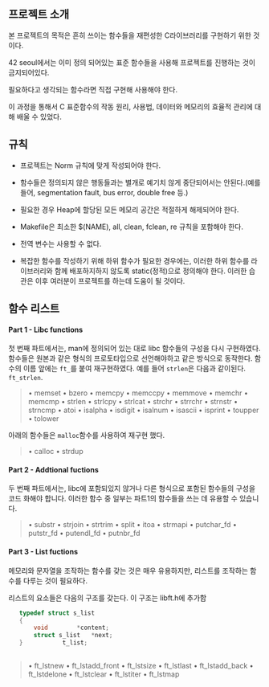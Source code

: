 ## 프로젝트 소개

본 프로젝트의 목적은 흔히 쓰이는 함수들을 재편성한 C라이브러리를 구현하기 위한 것이다.

42 seoul에서는 이미 정의 되어있는 표준 함수들을 사용해 프로젝트를 진행하는 것이 금지되어있다.

필요하다고 생각되는 함수라면 직접 구현해 사용해야 한다.

이 과정을 통해서 C 표준함수의 작동 원리, 사용법, 데이터와 메모리의 효율적 관리에 대해 배울 수 있었다.


## 규칙

* 프로젝트는 Norm 규칙에 맞게 작성되어야 한다.

* 함수들은 정의되지 않은 행동들과는 별개로 예기치 않게 중단되어서는 안된다.(예를 들어, segmentation fault, bus error, double free 등.)

* 필요한 경우 Heap에 할당된 모든 메모리 공간은 적절하게 해제되어야 한다.

* Makefile은 최소한 $(NAME), all, clean, fclean, re 규칙을 포함해야 한다.

* 전역 변수는 사용할 수 없다.

* 복잡한 함수를 작성하기 위해 하위 함수가 필요한 경우에는, 이러한 하위 함수를 라이브러리와 함께 배포하지하지 않도록 static(정적)으로 정의해야 한다.
  이러한 습관은 이후 여러분이 프로젝트를 하는데 도움이 될 것이다.
  
  
## 함수 리스트
  
  #### Part 1 - Libc functions
  
  첫 번째 파트에서는, man에 정의되어 있는 대로 libc 함수들의 구성을 다시 구현하였다.
  함수들은 원본과 같은 형식의 프로토타입으로 선언해야하고 같은 방식으로 동작한다. 
  함수의 이름 앞에는 `ft_`를 붙여 재구현하였다. 
  예를 들어 `strlen`은 다음과 같이된다. `ft_strlen`.
  
  > • memset • bzero • memcpy • memccpy • memmove • memchr • memcmp • strlen 
  • strlcpy • strlcat • strchr • strrchr • strnstr • strncmp • atoi • isalpha 
  • isdigit • isalnum • isascii • isprint • toupper • tolower
  
  아래의 함수들은 `malloc`함수를 사용하여 재구현 했다.

  > • calloc • strdup
  
  #### Part 2 - Addtional fuctions
  
  두 번째 파트에서는, libc에 포함되있지 않거나 다른 형식으로 포함된 함수들의 구성을 코드 화해야 합니다. 
  이러한 함수 중 일부는 파트1의 함수들을 쓰는 데 유용할 수 있습니다.
  
  > • substr • strjoin • strtrim • split • itoa • strmapi • putchar_fd • putstr_fd • putendl_fd • putnbr_fd
  
  
  #### Part 3 - List fuctions
  
  메모리와 문자열을 조작하는 함수를 갖는 것은 매우 유용하지만, 리스트를 조작하는 함수를 다루는 것이 필요하다.
  
  리스트의 요소들은 다음의 구조를 갖는다. 이 구조는 libft.h에 추가함
  
 ```c
	typedef struct s_list
	{
		void		*content;
		struct s_list 	*next;
	}			t_list;
  
 ```

> • ft_lstnew • ft_lstadd_front • ft_lstsize • ft_lstlast • ft_lstadd_back • ft_lstdelone • ft_lstclear • ft_lstiter • ft_lstmap
  
  
  
